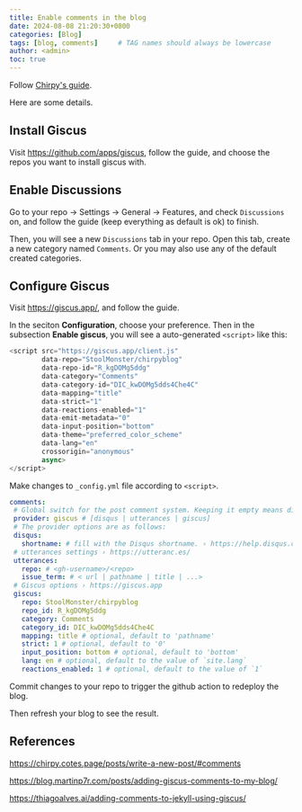 ```yaml
---
title: Enable comments in the blog
date: 2024-08-08 21:20:30+0800
categories: [Blog]
tags: [blog, comments]     # TAG names should always be lowercase
author: <admin> 
toc: true
---
```


Follow [Chirpy's guide](https://chirpy.cotes.page/posts/write-a-new-post/#comments).

Here are some details.

## Install Giscus

Visit <https://github.com/apps/giscus>, follow the guide, and choose the repos you want to install giscus with.

## Enable Discussions

Go to your repo -> Settings -> General -> Features, and check ``Discussions`` on, and follow the guide (keep everything as default is ok) to finish.

Then, you will see a new ``Discussions`` tab in your repo. Open this tab, create a new category named ``Comments``. Or you may also use any of the default created categories.

## Configure Giscus

Visit <https://giscus.app/>, and follow the guide.

In the seciton **Configuration**, choose your preference. Then in the subsection **Enable giscus**, you will see a auto-generated ``<script>`` like this:

``` js
<script src="https://giscus.app/client.js"
        data-repo="StoolMonster/chirpyblog"
        data-repo-id="R_kgDOMg5ddg"
        data-category="Comments"
        data-category-id="DIC_kwDOMg5dds4Che4C"
        data-mapping="title"
        data-strict="1"
        data-reactions-enabled="1"
        data-emit-metadata="0"
        data-input-position="bottom"
        data-theme="preferred_color_scheme"
        data-lang="en"
        crossorigin="anonymous"
        async>
</script>
```

Make changes to ``_config.yml`` file according to ``<script>``.

 ``` yml
comments:
  # Global switch for the post comment system. Keeping it empty means disabled.
  provider: giscus # [disqus | utterances | giscus]
  # The provider options are as follows:
  disqus:
    shortname: # fill with the Disqus shortname. › https://help.disqus.com/en/articles/1717111-what-s-a-shortname
  # utterances settings › https://utteranc.es/
  utterances:
    repo: # <gh-username>/<repo>
    issue_term: # < url | pathname | title | ...>
  # Giscus options › https://giscus.app
  giscus:
    repo: StoolMonster/chirpyblog
    repo_id: R_kgDOMg5ddg
    category: Comments
    category_id: DIC_kwDOMg5dds4Che4C
    mapping: title # optional, default to 'pathname'
    strict: 1 # optional, default to '0'
    input_position: bottom # optional, default to 'bottom'
    lang: en # optional, default to the value of `site.lang`
    reactions_enabled: 1 # optional, default to the value of `1`
 ```

 Commit changes to your repo to trigger the github action to redeploy the blog.
 
 Then refresh your blog to see the result.


## References

<https://chirpy.cotes.page/posts/write-a-new-post/#comments>

<https://blog.martinp7r.com/posts/adding-giscus-comments-to-my-blog/>

<https://thiagoalves.ai/adding-comments-to-jekyll-using-giscus/>
